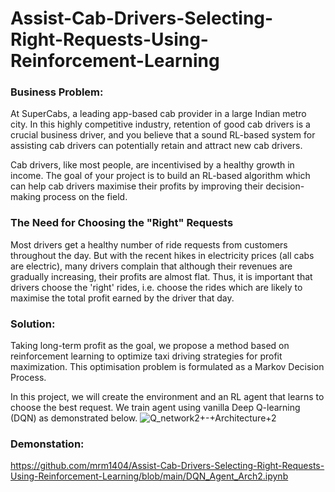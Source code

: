 # Assist-Cab-Drivers-Selecting-Right-Requests-Using-Reinforcement-Learning

### Business Problem:

At SuperCabs, a leading app-based cab provider in a large Indian metro city. In this highly competitive industry, retention of good cab drivers is a crucial business driver, and you believe that a sound RL-based system for assisting cab drivers can potentially retain and attract new cab drivers. 

Cab drivers, like most people, are incentivised by a healthy growth in income. The goal of your project is to build an RL-based algorithm which can help cab drivers maximise their profits by improving their decision-making process on the field.

### The Need for Choosing the "Right" Requests
Most drivers get a healthy number of ride requests from customers throughout the day. But with the recent hikes in electricity prices (all cabs are electric), many drivers complain that although their revenues are gradually increasing, their profits are almost flat. Thus, it is important that drivers choose the 'right' rides, i.e. choose the rides which are likely to maximise the total profit earned by the driver that day. 

### Solution:
Taking long-term profit as the goal, we propose a method based on reinforcement learning to optimize taxi driving strategies for profit maximization. This optimisation problem is formulated as a Markov Decision Process.

In this project, we will create the environment and an RL agent that learns to choose the best request. We train agent using vanilla Deep Q-learning (DQN) as demonstrated below.
![Q_network2+-+Architecture+2](https://user-images.githubusercontent.com/39112641/213916651-8f5a875b-ee6d-4636-8304-264b7569ac5e.png)

### Demonstation:
https://github.com/mrm1404/Assist-Cab-Drivers-Selecting-Right-Requests-Using-Reinforcement-Learning/blob/main/DQN_Agent_Arch2.ipynb
